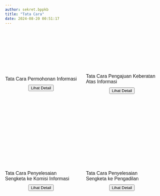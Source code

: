 ```yaml
---
author: sekret.bppkb
title: "Tata Cara"
date: 2024-08-20 00:51:17
---
```

<div style="display: flex; flex-wrap: wrap; gap: 30px; width: 100%; margin-top: 40px;">

  <div style="flex: 1 1 calc(50% - 30px); box-sizing: border-box; height: 250px; margin: 20px 0; display: flex; flex-direction: column; align-items: center; justify-content: center;" class="border-customGreen bg-customGreen rounded-2xl dark:bg-gray-700 dark:text-white">
      <i class="fas fa-file-alt text-white" style="margin-bottom: 5px; font-size: 40px;"></i>
      <span style="font-size: 12pt; font-family: 'Poppins', sans-serif; margin: 10px 0;" class="text-white">Tata Cara Permohonan Informasi</span>
    <button onclick="openImgModal('/images/V64WxFQr7IsEo2v6DYBD.png')" class="px-2.5 py-1.5 bg-transparent text-white border border-white rounded-xl text-base cursor-pointer transition-colors duration-300 hover:bg-white hover:text-customGreen dark:hover:text-gray-700">Lihat Detail <i class="fas fa-arrow-right ml-1.5"></i></button>
  </div>

  <div style="flex: 1 1 calc(50% - 30px); box-sizing: border-box; height: 250px; margin: 20px 0; display: flex; flex-direction: column; align-items: center; justify-content: center;" class="border-customGreen bg-customGreen rounded-2xl dark:bg-gray-700 dark:text-white">
      <i class="fas fa-exclamation-circle text-white" style="margin-bottom: 5px; font-size: 40px;"></i>
      <span style="font-size: 12pt; font-family: 'Poppins', sans-serif; margin: 10px 0;" class="text-white">Tata Cara Pengajuan Keberatan Atas Informasi</span>
    <button onclick="openImgModal('/images/SeI0hPshB14xfcdMfP1s.png')" class="px-2.5 py-1.5 bg-transparent text-white border border-white rounded-xl text-base cursor-pointer transition-colors duration-300 hover:bg-white hover:text-customGreen dark:hover:text-gray-700">Lihat Detail <i class="fas fa-arrow-right ml-1.5"></i></button>
  </div>

  <div style="flex: 1 1 calc(50% - 30px); box-sizing: border-box; height: 250px; margin: 20px 0; display: flex; flex-direction: column; align-items: center; justify-content: center;" class="border-customGreen bg-customGreen rounded-2xl dark:bg-gray-700 dark:text-white">
      <i class="fas fa-balance-scale text-white" style="margin-bottom: 5px; font-size: 40px;"></i>
      <span style="font-size: 12pt; font-family: 'Poppins', sans-serif; margin: 10px 0;" class="text-white text-center">Tata Cara Penyelesaian Sengketa ke Komisi Informasi</span>
    <button onclick="openImgModal('/images/xfIxlI61KGrBXkVkGSpK.png')" class="px-2.5 py-1.5 bg-transparent text-white border border-white rounded-xl text-base cursor-pointer transition-colors duration-300 hover:bg-white hover:text-customGreen dark:hover:text-gray-700">Lihat Detail <i class="fas fa-arrow-right ml-1.5"></i></button>
  </div>

  <div style="flex: 1 1 calc(50% - 30px); box-sizing: border-box; height: 250px; margin: 20px 0; display: flex; flex-direction: column; align-items: center; justify-content: center;" class="border-customGreen bg-customGreen rounded-2xl dark:bg-gray-700 dark:text-white">
      <i class="fas fa-gavel text-white" style="margin-bottom: 5px; font-size: 40px;"></i>
      <span style="font-size: 12pt; font-family: 'Poppins', sans-serif; margin: 10px 0;" class="text-white">Tata Cara Penyelesaian Sengketa ke Pengadilan</span>
    <button onclick="openImgModal('/images/s7xQKaxtMxtzIe2ZbBF1.png')" class="px-2.5 py-1.5 bg-transparent text-white border border-white rounded-xl text-base cursor-pointer transition-colors duration-300 hover:bg-white hover:text-customGreen dark:hover:text-gray-700">Lihat Detail <i class="fas fa-arrow-right ml-1.5"></i></button>
  </div>

<style>
@media (max-width: 1024px) { 
  div[style*="display: flex; flex-wrap: wrap;"] > div {
    flex: 1 1 100%; 
    margin-bottom: 20px;
  }
}

@media (max-width: 768px) { 
  div[style*="display: flex; flex-wrap: wrap;"] {
    flex-direction: column; 
    align-items: center; 
  }

  div[style*="display: flex; flex-wrap: wrap;"] > div {
    flex: none; 
    width: calc(70% - 30px); 
    height: 250px; 
    max-width: calc(70% - 30px);
    margin-bottom: 20px;
  }
}
</style>

</div>